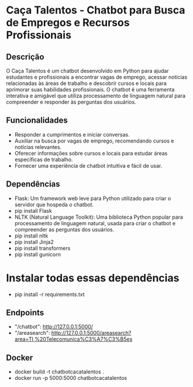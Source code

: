 # Caça Talentos - Chatbot para Busca de Empregos e Recursos Profissionais

## Descrição
O Caça Talentos é um chatbot desenvolvido em Python para ajudar estudantes e profissionais a encontrar vagas de emprego, acessar notícias relacionadas às áreas de trabalho e descobrir cursos e locais para aprimorar suas habilidades profissionais. O chatbot é uma ferramenta interativa e amigável que utiliza processamento de linguagem natural para compreender e responder às perguntas dos usuários.

## Funcionalidades
- Responder a cumprimentos e iniciar conversas.
- Auxiliar na busca por vagas de emprego, recomendando cursos e notícias relevantes.
- Oferecer informações sobre cursos e locais para estudar áreas específicas de trabalho.
- Fornecer uma experiência de chatbot intuitiva e fácil de usar.

## Dependências
- Flask: Um framework web leve para Python utilizado para criar o servidor que hospeda o chatbot.
- pip install Flask
- NLTK (Natural Language Toolkit): Uma biblioteca Python popular para processamento de linguagem natural, usada para criar o chatbot e compreender as perguntas dos usuários.
- pip install nltk
- pip install Jinja2
- pip install transformers
- pip install gunicorn

# Instalar todas essas dependências
- pip install -r requirements.txt

## Endpoints

- "/chatbot": http://127.0.0.1:5000/
- "/areasearch": http://127.0.0.1:5000/areasearch?area=TI,%20Telecomunica%C3%A7%C3%B5es

## Docker

- docker build -t chatbotcacatalentos .
- docker run -p 5000:5000 chatbotcacatalentos